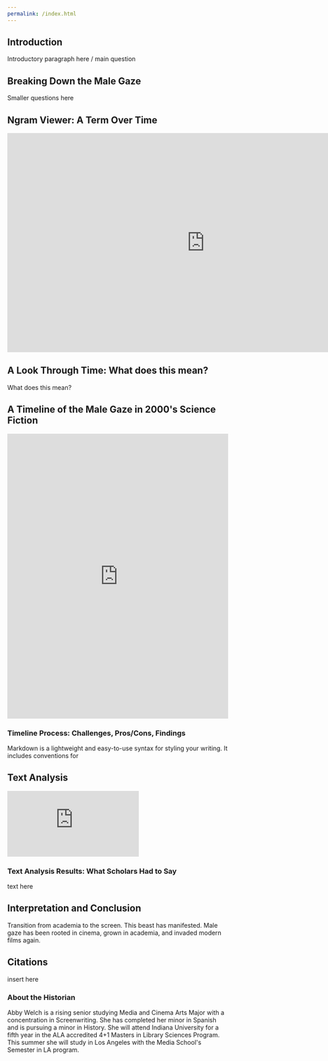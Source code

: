 ```yaml
---
permalink: /index.html
---
```


## Introduction 

Introductory paragraph here / main question

## Breaking Down the Male Gaze 

Smaller questions here

## Ngram Viewer: A Term Over Time 

<iframe name="ngram_chart" src="https://books.google.com/ngrams/interactive_chart?content=male+gaze&year_start=1800&year_end=2019&corpus=26&smoothing=3&direct_url=t1%3B%2Cmale%20gaze%3B%2Cc0#t1%3B%2Cmale%20gaze%3B%2Cc0" width=900 height=500 marginwidth=0 marginheight=0 hspace=0 vspace=0 frameborder=0 scrolling=no></iframe>

## A Look Through Time: What does this mean? 

What does this mean? 

## A Timeline of the Male Gaze in 2000's Science Fiction

<iframe src='https://cdn.knightlab.com/libs/timeline3/latest/embed/index.html?source=1cCgFt5zqN7F9UbEdTIBPkZLmYyG31CNetSfUOcX9FCU&font=Default&lang=en&initial_zoom=2&height=650' width='100%' height='650' webkitallowfullscreen mozallowfullscreen allowfullscreen frameborder='0'></iframe>

### Timeline Process: Challenges, Pros/Cons, Findings

Markdown is a lightweight and easy-to-use syntax for styling your writing. It includes conventions for

## Text Analysis

<iframe src= https://voyant-tools.org/?corpus=247ea2400db2040e505ee3e226076ef4&stopList=keywords-189385e488543f3aefe927f6dcdb248b&panels=cirrus,topics,trends,summary,contextsMarkdown webkitallowfullscreen mozallowfullscreen allowfullscreen frameborder='0'></iframe> 

### Text Analysis Results: What Scholars Had to Say

text here 

## Interpretation and Conclusion 

Transition from academia to the screen. This beast has manifested. Male gaze has been rooted in cinema, grown in academia, and invaded modern films again. 

## Citations

insert here

### About the Historian

Abby Welch is a rising senior studying Media and Cinema Arts Major with a concentration in Screenwriting. She has completed her minor in Spanish and is pursuing a minor in History. She will attend Indiana University for a fifth year in the ALA accredited 4+1 Masters in Library Sciences Program. This summer she will study in Los Angeles with the Media School's Semester in LA program. 


